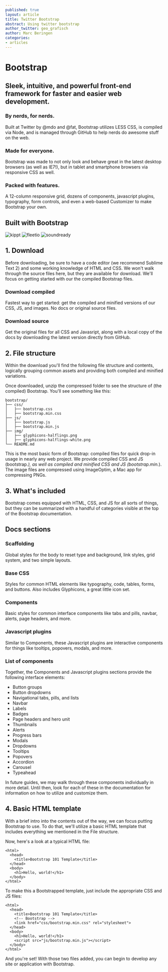 ```yaml
---
published: true
layout: article
title: Twitter Bootstrap
abstract: Using twitter bootstrap
author_twitter: geo_grafisch
author: Marc Beringen
categories:
- articles
---
```


# Bootstrap

## Sleek, intuitive, and powerful front-end framework for faster and easier web development.

### By nerds, for nerds.
Built at Twitter by @mdo and @fat, Bootstrap utilizes LESS CSS, is compiled via Node, and is managed through GitHub to help nerds do awesome stuff on the web.

### Made for everyone.
Bootstrap was made to not only look and behave great in the latest desktop browsers (as well as IE7!), but in tablet and smartphone browsers via responsive CSS as well.

### Packed with features.
A 12-column responsive grid, dozens of components, javascript plugins, typography, form controls, and even a web-based Customizer to make Bootstrap your own.

## Built with Bootstrap
![kippt](../static/img/media/kippt.png)
![fleetio](../static/img/media/fleetio.png)
![soundready](../static/img/media/soundready.png)

## 1. Download
Before downloading, be sure to have a code editor (we recommend Sublime Text 2) and some working knowledge of HTML and CSS. We won't walk through the source files here, but they are available for download. We'll focus on getting started with our the compiled Bootstrap files.

### Download compiled
Fastest way to get started: get the compiled and minified versions of our CSS, JS, and images. No docs or original source files.

### Download source
Get the original files for all CSS and Javasript, along with a local copy of the docs by downloading the latest version directly from GitHub.

## 2. File structure
Within the download you'll find the following file structure and contents, logically grouping common assets and providing both compiled and minified variations.

Once downloaded, unzip the compressed folder to see the structure of (the compiled) Bootstrap. You'll see something like this:

    bootstrap/
    ├── css/
    │   ├── bootstrap.css
    │   ├── bootstrap.min.css
    ├── js/
    │   ├── bootstrap.js
    │   ├── bootstrap.min.js
    ├── img/
    │   ├── glyphicons-halflings.png
    │   ├── glyphicons-halflings-white.png
    └── README.md

This is the most basic form of Bootstrap: compiled files for quick drop-in usage in nearly any web project. We provide compiled CSS and JS (bootstrap.*), as well as compiled and minified CSS and JS (bootstrap.min.*). The image files are compressed using ImageOptim, a Mac app for compressing PNGs.

## 3. What's included
Bootstrap comes equipped with HTML, CSS, and JS for all sorts of things, but they can be summarized with a handful of categories visible at the top of the Bootstrap documentation.

## Docs sections
### Scaffolding

Global styles for the body to reset type and background, link styles, grid system, and two simple layouts.

### Base CSS

Styles for common HTML elements like typography, code, tables, forms, and buttons. Also includes Glyphicons, a great little icon set.

### Components

Basic styles for common interface components like tabs and pills, navbar, alerts, page headers, and more.

### Javascript plugins

Similar to Components, these Javascript plugins are interactive components for things like tooltips, popovers, modals, and more.

### List of components
Together, the Components and Javascript plugins sections provide the following interface elements:

* Button groups
* Button dropdowns
* Navigational tabs, pills, and lists
* Navbar
* Labels
* Badges
* Page headers and hero unit
* Thumbnails
* Alerts
* Progress bars
* Modals
* Dropdowns
* Tooltips
* Popovers
* Accordion
* Carousel
* Typeahead

In future guides, we may walk through these components individually in more detail. Until then, look for each of these in the documentation for information on how to utilize and customize them.

## 4. Basic HTML template
With a brief intro into the contents out of the way, we can focus putting Bootstrap to use. To do that, we'll utilize a basic HTML template that includes everything we mentioned in the File structure.

Now, here's a look at a typical HTML file:

    <html>
      <head>
        <title>Bootstrap 101 Template</title>
      </head>
      <body>
        <h1>Hello, world!</h1>
      </body>
    </html>
To make this a Bootstrapped template, just include the appropriate CSS and JS files:

    <html>
      <head>
        <title>Bootstrap 101 Template</title>
        <!-- Bootstrap -->
        <link href="css/bootstrap.min.css" rel="stylesheet">
      </head>
      <body>
        <h1>Hello, world!</h1>
        <script src="js/bootstrap.min.js"></script>
      </body>
    </html>
    
And you're set! With those two files added, you can begin to develop any site or application with Bootstrap.
